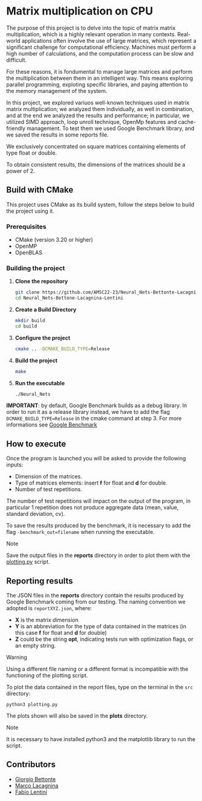 
# Matrix multiplication on CPU

The purpose of this project is to delve into the topic of matrix matrix multiplication, which is a highly relevant operation in many contexts.
Real-world applications often involve the use of large matrices, which represent a significant challenge for computational efficiency.
Machines must perform a high number of calculations, and the computation process can be slow and difficult.

For these reasons, it is fondumental to manage large matrices and perform the multiplication between them in an intelligent way.
This means exploring parallel programming, exploting specific libraries, and paying attention to the memory management of the system.

In this project, we explored variuos well-known techniques used in matrix matrix multiplication; we analyzed them individually, as well in combination, and at the end we analyzed the results and performance; in particular, we utilized SIMD approach, loop unroll technique, OpenMp features and cache-friendly management.
To test them we used Google Benchmark library, and we saved the results in some reports file.

We exclusively concentrated on square matrices containing elements of type float or double. 

To obtain consistent results, the dimensions of the matrices should be a power of 2.

## Build with CMake

This project uses CMake as its build system, follow the steps below to build the project using it.

### Prerequisites

- CMake (version 3.20 or higher)
- OpenMP
- OpenBLAS

### Building the project

1. **Clone the repository**
   ```bash
   git clone https://github.com/AMSC22-23/Neural_Nets-Bettonte-Lacagnina-Lentini.git
   cd Neural_Nets-Bettone-Lacagnina-Lentini

2. **Create a Build Directory**
   ```bash
   mkdir build
   cd build

3. **Configure the project**
   ```bash
   cmake .. -DCMAKE_BUILD_TYPE=Release

4. **Build the project**
   ```bash
   make

5. **Run the executable**
   ```bash
   ./Neural_Nets

**IMPORTANT**: by default, Google Benchmark builds as a debug library. In order to run it as a release library instead, we have to add the flag `DCMAKE_BUILD_TYPE=Release` in the cmake command at step 3. For more informations see [Google Benchmark](https://github.com/google/benchmark)


## How to execute
Once the program is launched you will be asked to provide the following inputs:
- Dimension of the matrices.
- Type of matrices elements: insert **f** for float and **d** for double.
- Number of test repetitions.

The number of test repetitions will impact on the output of the program, in particular 1 repetition does not produce aggregate data (mean, value, standard deviation, cv).

To save the results produced by the benchmark, it is necessary to add the flag  `-benchmark_out=filename` when running the executable.
> [!NOTE]
> Save the output files in the **reports** directory in order to plot them with the [plotting.py](https://github.com/AMSC22-23/Neural_Nets-Bettonte-Lacagnina-Lentini/blob/main/src/plotting.py) script.


## Reporting results
The JSON files in the **reports** directory contain the results produced by Google Benchmark coming from our testing.
The naming convention we adopted is
`
reportXYZ.json
`,
where:
- **X** is the matrix dimension
- **Y** is an abbreviation for the type of data contained in the matrices (in this case **f** for float and **d** for double)
- **Z** could be the string **opt**, indicating tests run with optimization flags, or an empty string.

> [!WARNING]
> Using a different file naming or a different format is incompatible with the functioning of the plotting script.

To plot the data contained in the report files, type on the terminal in the `src` directory:
```
python3 plotting.py
```
The plots shown will also be saved in the **plots** directory.
> [!NOTE]
> It is necessary to have installed python3 and the matplotlib library to run the script.


## Contributors
- [Giorgio Bettonte](https://github.com/giorgiobettonte) 
- [Marco Lacagnina](https://github.com/marcolacagnina)
- [Fabio Lentini](https://github.com/fablnt)
